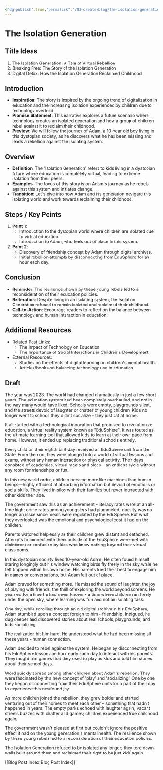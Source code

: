 ```yaml
---
{"dg-publish":true,"permalink":"/03-create/blog/the-isolation-generation/","tags":["youth","speculative-fiction","creative-writing","isolation"]}
---
```




# The Isolation Generation


## Title Ideas
1. The Isolation Generation: A Tale of Virtual Rebellion
2. Breaking Free: The Story of the Isolation Generation
3. Digital Detox: How the Isolation Generation Reclaimed Childhood

## Introduction

- **Inspiration**: The story is inspired by the ongoing trend of digitalization in education and the increasing isolation experienced by children due to technology overload.
- **Promise Statement**: This narrative explores a future scenario where technology creates an isolated generation and how a group of children rebel against it to reclaim their childhood.
- **Preview**: We will follow the journey of Adam, a 10-year old boy living in this dystopian society, as he discovers what he has been missing and leads a rebellion against the isolating system.

## Overview

- **Definition**: The 'Isolation Generation' refers to kids living in a dystopian future where education is completely virtual, leading to extreme isolation from their peers.
- **Examples**: The focus of this story is on Adam's journey as he rebels against this system and initiates change.
- **Transition**: Let's dive into how Adam and his generation navigate this isolating world and work towards reclaiming their childhood.


## Steps / Key Points

1. **Point 1**:
    - Introduction to the dystopian world where children are isolated due to virtual education.
    - Introduction to Adam, who feels out of place in this system.
2. **Point 2**:
    - Discovery of friendship concept by Adam through digital archives.
    - Initial rebellion attempts by disconnecting from EduSphere for an hour each day.

## Conclusion

- **Reminder**: The resilience shown by these young rebels led to a reconsideration of their education policies. 
- **Reiteration**: Despite living in an isolating system, the Isolation Generation refused to remain isolated and reclaimed their childhood.
- **Call-to-Action**: Encourage readers to reflect on the balance between technology and human interaction in education.

## Additional Resources

- Related Post Links:
    - The Impact of Technology on Education
    - The Importance of Social Interactions in Children's Development
- External Resources:
    - Studies on the effects of digital learning on children's mental health. 
    - Articles/books on balancing technology use in education.



## Draft

The year was 2023. The world had changed dramatically in just a few short years. The education system had been completely overhauled, and not in the way many would have liked. Schools were empty, playgrounds silent, and the streets devoid of laughter or chatter of young children. Kids no longer went to school, they didn't socialize - they just sat at home.

It all started with a technological innovation that promised to revolutionize education, a virtual reality system known as "EduSphere". It was touted as the ultimate learning tool that allowed kids to learn at their own pace from home. However, it ended up replacing traditional schools entirely.

Every child on their eighth birthday received an EduSphere unit from the State. From then on, they were plunged into a world of virtual lessons and exams, without any human interaction or physical activity. Their days consisted of academics, virtual meals and sleep - an endless cycle without any room for friendships or fun.

In this new world order, children became more like machines than human beings—highly efficient at absorbing information but devoid of emotions or social skills. They lived in silos with their families but never interacted with other kids their age.

The government saw this as an achievement - literacy rates were at an all-time high; crime rates among youngsters had plummeted; obesity was no longer an issue since meals were regulated by the EduSphere. But what they overlooked was the emotional and psychological cost it had on the children.

Parents watched helplessly as their children grew distant and detached. Attempts to connect with them outside of the EduSphere were met with disinterest or confusion by kids who knew nothing beyond their virtual classrooms.

In this dystopian society lived 10-year-old Adam. He often found himself staring longingly out his window watching birds fly freely in the sky while he felt trapped within his own home. His parents tried their best to engage him in games or conversations, but Adam felt out of place.

Adam craved for something more. He missed the sound of laughter, the joy of playing with friends, the thrill of exploring the world beyond screens. He yearned for a time he had never known - a time where children ran freely under the open sky, where learning was fun and not an isolating task.

One day, while scrolling through an old digital archive in his EduSphere, Adam stumbled upon a concept foreign to him - friendship. Intrigued, he dug deeper and discovered stories about real schools, playgrounds, and kids socializing.

The realization hit him hard. He understood what he had been missing all these years - human connection.

Adam decided to rebel against the system. He began by disconnecting from his EduSphere lessons an hour early each day to interact with his parents. They taught him games that they used to play as kids and told him stories about their school days.

Word quickly spread among other children about Adam's rebellion. They were fascinated by this new concept of 'play' and 'socializing'. One by one they began disconnecting from their EduSphere units for a part of their day to experience this newfound joy.

As more children joined the rebellion, they grew bolder and started venturing out of their homes to meet each other – something that hadn't happened in years. The empty parks echoed with laughter again; vacant streets buzzed with chatter and games; children experienced true childhood again.

The government wasn't pleased at first but couldn't ignore the positive effect it had on the young generation's mental health. The resilience shown by these young rebels led to a reconsideration of their education policies.

The Isolation Generation refused to be isolated any longer; they tore down walls built around them and reclaimed their right to be just kids again.




[[Blog Post Index\|Blog Post Index]]